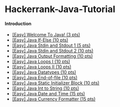 # Hackerrank-Java-Tutorial

#### Introduction

*   [[Easy] Welcome To Java! (3 pts)](http://pidanic.com/blog/hackerrank-welcome-to-java)
*   [[Easy] Java If-Else (10 pts)](http://pidanic.com/blog/hackerrank-java-if-else)
*   [[Easy] Java Stdin and Stdout 1 (5 pts)](http://pidanic.com/blog/hackerrank-java-stdin-and-stdout-1)
*   [[Easy] Java Stdin and Stdout 2 (10 pts)](http://pidanic.com/blog/hackerrank-java-stdin-stdout-ii/)
*   [[Easy] Java Output Formatting (10 pts)](http://pidanic.com/blog/hackerrank-java-output-formatting/)
*   [[Easy] Java Loops I (10 pts)](http://pidanic.com/blog/hackerrank-java-loops/)
*   [[Easy] Java Loops II (10 pts)](http://pidanic.com/blog/hackerrank-java-loops-ii/)
*   [[Easy] Java Datatypes (10 pts)](http://pidanic.com/blog/hackerrank-java-datatypes/)
*   [[Easy] Java End-of-file (10 pts)](http://pidanic.com/blog/hackerrank-java-end-file/)
*   [[Easy] Java Static Initializer Block (10 pts)](http://pidanic.com/blog/hackerrank-java-static-initializer-block/)
*   [[Easy] Java Int to String (10 pts)](http://pidanic.com/blog/hackerrank-java-int-string/)
*   [[Easy] Java Date and Time (15 pts)](http://pidanic.com/blog/hackerrank-java-date-time/)
*   [[Easy] Java Currency Formatter (15 pts)](http://pidanic.com/blog/hackerrank-java-currency-formatter/)
